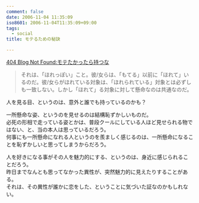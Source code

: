 ```yaml
---
comment: false
date: 2006-11-04 11:35:09
iso8601: 2006-11-04T11:35:09+09:00
tags:
  - social
title: モテるための秘訣

---
```


<div class="entry-body">
  <p><a title="404 Blog Not Found:モテたかったら持つな" href="http://blog.livedoor.jp/dankogai/archives/50673564.html">404 Blog Not Found:モテたかったら持つな</a></p>

  <blockquote>それは、「ほれっぽい」こと。彼/女らは、「もてる」以前に「ほれて」いるのだ。彼/女らがほれている対象は、「ほれられている」対象とは必ずしも一致しない。しかし「ほれて」る対象に対して懸命なのは共通なのだ。</blockquote>

  <p>人を見る目、というのは、意外と誰でも持っているのかも？</p>

  <p>一所懸命な姿、というのを見せるのは結構恥ずかしいものだ。<br />
    必死の形相で走っている姿とかは、普段クールにしている人ほど見せられる物ではない、と、当の本人は思っているだろう。<br />
    何事にも一所懸命になれる人というのを羨ましく感じるのは、一所懸命になることを恥ずかしいと思ってしまうからだろう。</p>

  <p>人を好きになる事がその人を魅力的にする、というのは、身近に感じられることだろう。<br />
    昨日までなんとも思ってなかった異性が、突然魅力的に見えたりすることがある。<br />
    それは、その異性が誰かに恋をした、ということに気づいた証なのかもしれない。<br /></p>
</div>
